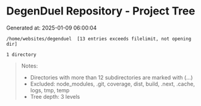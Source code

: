 # DegenDuel Repository - Project Tree
Generated at: 2025-01-09 06:00:04

```
/home/websites/degenduel  [13 entries exceeds filelimit, not opening dir]

1 directory
```

> Notes:
> - Directories with more than 12 subdirectories are marked with (...)
> - Excluded: node_modules, .git, coverage, dist, build, .next, .cache, logs, tmp, temp
> - Tree depth: 3 levels
